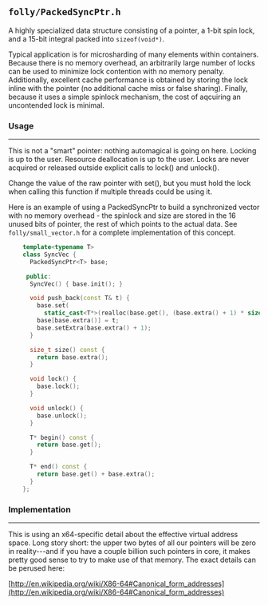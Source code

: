 `folly/PackedSyncPtr.h`
----------------------

A highly specialized data structure consisting of a pointer, a 1-bit
spin lock, and a 15-bit integral packed into `sizeof(void*)`.

Typical application is for microsharding of many elements within containers.
Because there is no memory overhead, an arbitrarily large number of locks can be
used to minimize lock contention with no memory penalty.  Additionally,
excellent cache performance is obtained by storing the lock inline with the
pointer (no additional cache miss or false sharing).  Finally, because it uses a
simple spinlock mechanism, the cost of aqcuiring an uncontended lock is minimal.

### Usage
***

This is not a "smart" pointer: nothing automagical is going on
here.  Locking is up to the user.  Resource deallocation is up to
the user.  Locks are never acquired or released outside explicit
calls to lock() and unlock().

Change the value of the raw pointer with set(), but you must hold
the lock when calling this function if multiple threads could be
using it.

Here is an example of using a PackedSyncPtr to build a synchronized vector with
no memory overhead - the spinlock and size are stored in the 16 unused bits of
pointer, the rest of which points to the actual data.  See
`folly/small_vector.h` for a complete implementation of this concept.

``` Cpp
    template<typename T>
    class SyncVec {
      PackedSyncPtr<T> base;

     public:
      SyncVec() { base.init(); }

      void push_back(const T& t) {
        base.set(
          static_cast<T*>(realloc(base.get(), (base.extra() + 1) * sizeof(T))));
        base[base.extra()] = t;
        base.setExtra(base.extra() + 1);
      }

      size_t size() const {
        return base.extra();
      }

      void lock() {
        base.lock();
      }

      void unlock() {
        base.unlock();
      }

      T* begin() const {
        return base.get();
      }

      T* end() const {
        return base.get() + base.extra();
      }
    };
```

### Implementation
***

This is using an x64-specific detail about the effective virtual
address space.  Long story short: the upper two bytes of all our
pointers will be zero in reality---and if you have a couple billion
such pointers in core, it makes pretty good sense to try to make
use of that memory.  The exact details can be perused here:

[http://en.wikipedia.org/wiki/X86-64#Canonical_form_addresses](http://en.wikipedia.org/wiki/X86-64#Canonical_form_addresses)
